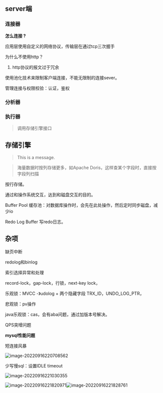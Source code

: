 ## server端

### 连接器

**怎么连接 ?**

应用层使用自定义的网络协议，传输层在通过tcp三次握手

为什么不使用http？

1. http协议的报文过于冗余

使用池化技术来限制客户端连接，不能无限制的连接sever。

管理连接与权限校验：认证，鉴权

### 分析器

### 执行器 

> 调用存储引擎接口

## 存储引擎

> This is a message.

> 海量数据时按列存储更多，如Apache Doris，这样查某个字段时，直接按字段列扫描

按行存储。

通过和操作系统交互，达到和磁盘交互的目的。

Buffer Pool 缓存池：对数据库操作时，会先在此处操作，然后定时同步磁盘，减少io

Redo Log Buffer 写redo日志。

## 杂项

缺页中断

redolog和binlog

索引选择异常和处理

record-lock，gap-lock，行锁，next-key lock，

乐观锁：MVCC -》udolog + 两个隐藏字段 TRX_ID，UNDO_LOG_PTR，

悲观锁：pv操作

java乐观锁：cas，会有aba问题，通过加版本号解决。

QPS突增问题

**mysql性能问题**

短连接风暴

![image-20220916220708562](C:\Users\mycomputer\AppData\Roaming\Typora\typora-user-images\image-20220916220708562.png)

少写慢sql：设置IDLE timeout

![image-20220916221030355](C:\Users\mycomputer\AppData\Roaming\Typora\typora-user-images\image-20220916221030355.png)

![image-20220916221820971](C:\Users\mycomputer\AppData\Roaming\Typora\typora-user-images\image-20220916221820971.png)![image-20220916221828761](C:\Users\mycomputer\AppData\Roaming\Typora\typora-user-images\image-20220916221828761.png)